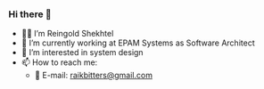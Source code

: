 ### Hi there 👋

<!--
**raikbitters/raikbitters** is a ✨ _special_ ✨ repository because its `README.md` (this file) appears on your GitHub profile.

Here are some ideas to get you started:

- 🔭 I’m currently working on ...
- 🌱 I’m currently learning ...
- 👯 I’m looking to collaborate on ...
- 🤔 I’m looking for help with ...
- 💬 Ask me about ...
- 📫 How to reach me: ...
- 😄 Pronouns: ...
- ⚡ Fun fact: ...
-->

- 🧙‍♂️ I’m Reingold Shekhtel
- 🔭 I’m currently working at EPAM Systems as Software Architect
- 👀 I’m interested in system design
- 📫 How to reach me:
  - 📧 E-mail: raikbitters@gmail.com
